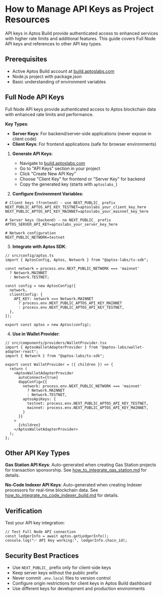 # How to Manage API Keys as Project Resources

API keys in Aptos Build provide authenticated access to enhanced services with higher rate limits and additional features. This guide covers Full Node API keys and references to other API key types.

## Prerequisites

- Active Aptos Build account at [build.aptoslabs.com](https://build.aptoslabs.com)
- Node.js project with package.json
- Basic understanding of environment variables

## Full Node API Keys

Full Node API keys provide authenticated access to Aptos blockchain data with enhanced rate limits and performance.

**Key Types**:
- **Server Keys**: For backend/server-side applications (never expose in client code)
- **Client Keys**: For frontend applications (safe for browser environments)

1. **Generate API Keys**:
   - Navigate to [build.aptoslabs.com](https://build.aptoslabs.com)
   - Go to "API Keys" section in your project
   - Click "Create New API Key"
   - Choose "Client Key" for frontend or "Server Key" for backend
   - Copy the generated key (starts with `aptoslabs_`)

2. **Configure Environment Variables**:

```env
# Client keys (frontend) - use NEXT_PUBLIC_ prefix
NEXT_PUBLIC_APTOS_API_KEY_TESTNET=aptoslabs_your_client_key_here
NEXT_PUBLIC_APTOS_API_KEY_MAINNET=aptoslabs_your_mainnet_key_here

# Server keys (backend) - no NEXT_PUBLIC_ prefix
APTOS_SERVER_API_KEY=aptoslabs_your_server_key_here

# Network configuration
NEXT_PUBLIC_NETWORK=testnet
```

3. **Integrate with Aptos SDK**:

```tsx
// src/config/aptos.ts
import { AptosConfig, Aptos, Network } from "@aptos-labs/ts-sdk";

const network = process.env.NEXT_PUBLIC_NETWORK === 'mainnet'
  ? Network.MAINNET
  : Network.TESTNET;

const config = new AptosConfig({
  network,
  clientConfig: {
    API_KEY: network === Network.MAINNET
      ? process.env.NEXT_PUBLIC_APTOS_API_KEY_MAINNET
      : process.env.NEXT_PUBLIC_APTOS_API_KEY_TESTNET,
  },
});

export const aptos = new Aptos(config);
```

4. **Use in Wallet Provider**:

```tsx
// src/components/providers/WalletProvider.tsx
import { AptosWalletAdapterProvider } from "@aptos-labs/wallet-adapter-react";
import { Network } from "@aptos-labs/ts-sdk";

export const WalletProvider = ({ children }) => {
  return (
    <AptosWalletAdapterProvider
      autoConnect={true}
      dappConfig={{
        network: process.env.NEXT_PUBLIC_NETWORK === 'mainnet'
          ? Network.MAINNET
          : Network.TESTNET,
        aptosApiKeys: {
          testnet: process.env.NEXT_PUBLIC_APTOS_API_KEY_TESTNET,
          mainnet: process.env.NEXT_PUBLIC_APTOS_API_KEY_MAINNET,
        }
      }}
    >
      {children}
    </AptosWalletAdapterProvider>
  );
};
```

## Other API Key Types

**Gas Station API Keys**: Auto-generated when creating Gas Station projects for transaction sponsorship. See [how_to_integrate_gas_station.md](./how_to_integrate_gas_station.md) for details.

**No-Code Indexer API Keys**: Auto-generated when creating Indexer processors for real-time blockchain data. See [how_to_integrate_no_code_indexer_build.md](./how_to_integrate_no_code_indexer_build.md) for details.

## Verification

Test your API key integration:

```tsx
// Test Full Node API connection
const ledgerInfo = await aptos.getLedgerInfo();
console.log("✅ API Key working:", ledgerInfo.chain_id);
```

## Security Best Practices

- Use `NEXT_PUBLIC_` prefix only for client-side keys
- Keep server keys without the public prefix
- Never commit `.env.local` files to version control
- Configure origin restrictions for client keys in Aptos Build dashboard
- Use different keys for development and production environments